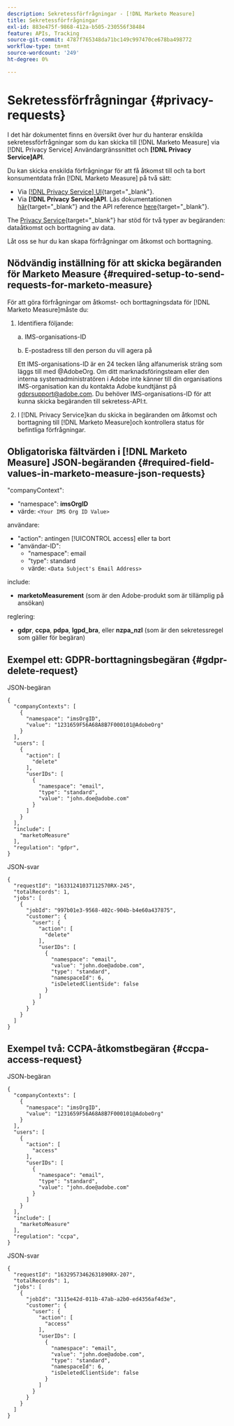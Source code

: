 ```yaml
---
description: Sekretessförfrågningar - [!DNL Marketo Measure]
title: Sekretessförfrågningar
exl-id: 883e475f-9868-412a-b505-230556f38484
feature: APIs, Tracking
source-git-commit: 4787f765348da71bc149c997470ce678ba498772
workflow-type: tm+mt
source-wordcount: '249'
ht-degree: 0%

---
```


# Sekretessförfrågningar {#privacy-requests}

I det här dokumentet finns en översikt över hur du hanterar enskilda sekretessförfrågningar som du kan skicka till [!DNL Marketo Measure] via [!DNL Privacy Service] Användargränssnittet och **[!DNL Privacy Service]API**.

Du kan skicka enskilda förfrågningar för att få åtkomst till och ta bort konsumentdata från [!DNL Marketo Measure] på två sätt:

* Via [[!DNL Privacy Service] UI](https://experienceleague.adobe.com/docs/experience-platform/privacy/ui/overview.html){target="_blank"}.
* Via **[!DNL Privacy Service]API**. Läs dokumentationen [här](https://experienceleague.adobe.com/docs/experience-platform/privacy/api/overview.html){target="_blank"} and the API reference [here](https://developer.adobe.com/experience-platform-apis/references/privacy-service/){target="_blank"}.

The [Privacy Service](https://experienceleague.adobe.com/docs/experience-platform/privacy/home.html){target="_blank"} har stöd för två typer av begäranden: dataåtkomst och borttagning av data.

Låt oss se hur du kan skapa förfrågningar om åtkomst och borttagning.

## Nödvändig inställning för att skicka begäranden för Marketo Measure {#required-setup-to-send-requests-for-marketo-measure}

För att göra förfrågningar om åtkomst- och borttagningsdata för [!DNL Marketo Measure]måste du:

1. Identifiera följande:

   a. IMS-organisations-ID

   b. E-postadress till den person du vill agera på

   Ett IMS-organisations-ID är en 24 tecken lång alfanumerisk sträng som läggs till med @AdobeOrg. Om ditt marknadsföringsteam eller den interna systemadministratören i Adobe inte känner till din organisations IMS-organisation kan du kontakta Adobe kundtjänst på gdprsupport@adobe.com. Du behöver IMS-organisations-ID för att kunna skicka begäranden till sekretess-API:t.

1. I [!DNL Privacy Service]kan du skicka in begäranden om åtkomst och borttagning till [!DNL Marketo Measure]och kontrollera status för befintliga förfrågningar.

## Obligatoriska fältvärden i [!DNL Marketo Measure] JSON-begäranden {#required-field-values-in-marketo-measure-json-requests}

&quot;companyContext&quot;:

* &quot;namespace&quot;: **imsOrgID**
* värde: `<Your IMS Org ID Value>`

användare:

* &quot;action&quot;: antingen [!UICONTROL access] eller ta bort
* &quot;användar-ID&quot;:
   * &quot;namespace&quot;: email
   * &quot;type&quot;: standard
   * värde: `<Data Subject's Email Address>`

include:

* **marketoMeasurement** (som är den Adobe-produkt som är tillämplig på ansökan)

reglering:

* **gdpr**, **ccpa**, **pdpa**, **lgpd_bra**, eller **nzpa_nzl** (som är den sekretessregel som gäller för begäran)

## Exempel ett: GDPR-borttagningsbegäran {#gdpr-delete-request}

JSON-begäran

```text
{
  "companyContexts": [
    {
      "namespace": "imsOrgID",
      "value": "1231659F56A68A8B7F000101@AdobeOrg"
    }
  ],
  "users": [
    {
      "action": [
        "delete"
      ],
      "userIDs": [
        {
          "namespace": "email",
          "type": "standard",
          "value": "john.doe@adobe.com"
        }
      ]
    }
  ],
  "include": [
    "marketoMeasure"
  ],
  "regulation": "gdpr",
}
```

JSON-svar

```text
{
  "requestId": "16331241037112570RX-245",
  "totalRecords": 1,
  "jobs": [
    {
      "jobId": "997b01e3-9568-402c-904b-b4e60a437875",
      "customer": {
        "user": {
          "action": [
            "delete"
          ],
          "userIDs": [
            {
              "namespace": "email",
              "value": "john.doe@adobe.com",
              "type": "standard",
              "namespaceId": 6,
              "isDeletedClientSide": false
            }
          ]
        }
      }
    }
  ]
}
```

## Exempel två: CCPA-åtkomstbegäran {#ccpa-access-request}

JSON-begäran

```text
{
  "companyContexts": [
    {
      "namespace": "imsOrgID",
      "value": "1231659F56A68A8B7F000101@AdobeOrg"
    }
  ],
  "users": [
    {
      "action": [
        "access"
      ],
      "userIDs": [
        {
          "namespace": "email",
          "type": "standard",
          "value": "john.doe@adobe.com"
        }
      ]
    }
  ],
  "include": [
    "marketoMeasure"
  ],
  "regulation": "ccpa",
}
```

JSON-svar

```text
{
  "requestId": "16329573462631890RX-207",
  "totalRecords": 1,
  "jobs": [
    {
      "jobId": "3115e42d-011b-47ab-a2b0-ed4356af4d3e",
      "customer": {
        "user": {
          "action": [
            "access"
          ],
          "userIDs": [
            {
              "namespace": "email",
              "value": "john.doe@adobe.com",
              "type": "standard",
              "namespaceId": 6,
              "isDeletedClientSide": false
            }
          ]
        }
      }
    }
  ]
}
```
